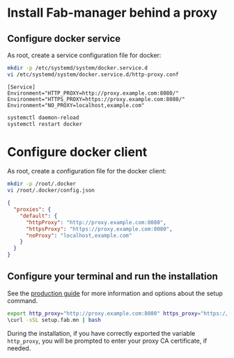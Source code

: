 # Install Fab-manager behind a proxy

## Configure docker service

As root, create a service configuration file for docker:

```bash
mkdir -p /etc/systemd/system/docker.service.d
vi /etc/systemd/system/docker.service.d/http-proxy.conf
```

```unit file (systemd)
[Service]
Environment="HTTP_PROXY=http://proxy.example.com:8080/"
Environment="HTTPS_PROXY=https://proxy.example.com:8080/"
Environment="NO_PROXY=localhost,example.com"
```

```bash
systemctl daemon-reload
systemctl restart docker
```

# Configure docker client

As root, create a configuration file for the docker client:

```bash
mkdir -p /root/.docker
vi /root/.docker/config.json
```

```json
{
  "proxies": {
    "default": {
      "httpProxy": "http://proxy.example.com:8080",
      "httpsProxy": "https://proxy.example.com:8080",
      "noProxy": "localhost,example.com"
    }
  }
}
```

## Configure your terminal and run the installation

See the [production guide](production_readme.md) for more information and options about the setup command.

```bash
export http_proxy="http://proxy.example.com:8080" https_proxy="https://proxy.example.com:8080" no_proxy="localhost,example.com"
\curl -sSL setup.fab.mn | bash
```

During the installation, if you have correctly exported the variable `http_proxy`, you will be prompted to enter your proxy CA certificate, if needed.
